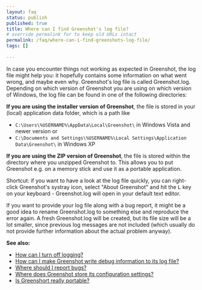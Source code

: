 ```yaml
---
layout: faq
status: publish
published: true
title: Where can I find Greenshot's log file?
# override permalink for to keep old URLs intact
permalink: /faq/where-can-i-find-greenshots-log-file/
tags: []
 
---
```

In case you encounter things not working as expected in Greenshot, the log file might help you: it hopefully contains some information on what went wrong, and maybe even why.
Greenshot's log file is called Greenshot.log. Depending on which version of Greenshot you are using on which version of Windows, the log file can be found in one of the following directories:

**If you are using the installer version of Greenshot**, the file is stored in your (local) application data folder, which is a path like

* `C:\Users\%USERNAME%\AppData\Local\Greenshot\` in Windows Vista and newer version or
* `C:\Documents and Settings\%USERNAME%\Local Settings\Application Data\Greenshot\` in Windows XP


**If you are using the ZIP version of Greenshot**, the file is stored within the directory where you unzipped Greenshot to. This allows you to put Greenshot e.g. on a memory stick and use it as a portable application.

Shortcut: if you want to have a look at the log file quickly, you can right-click Greenshot's systray icon, select "About Greenshot" and hit the <kbd>L</kbd> key on your keyboard - Greenshot.log will open in your default text editor.

If you want to provide your log file along with a bug report, it might be a good idea to rename Greenshot.log to something else and reproduce the error again. A fresh Greenshot.log will be created, but its file size will be a lot smaller, since previous log messages are not included (which usually do not provide further information about the actual problem anyway).

**See also:**

* [How can I turn off logging?](/faq/how-can-i-turn-off-logging/)
* [How can I make Greenshot write debug information to its log file?](/faq/how-can-i-make-greenshot-write-debug-information-to-its-log-file/)
* [Where should I report bugs?](/faq/where-should-i-report-bugs/)
* [Where does Greenshot store its configuration settings?](/faq/where-does-greenshot-store-its-configuration-settings/)
* [Is Greenshort really portable?](/faq/is-greenshort-really-portable/)
